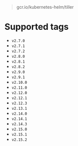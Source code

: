 > gcr.io/kubernetes-helm/tiller

# Supported tags
- `v2.7.0`
- `v2.7.1`
- `v2.7.2`
- `v2.8.0`
- `v2.8.1`
- `v2.8.2`
- `v2.9.0`
- `v2.9.1`
- `v2.10.0`
- `v2.11.0`
- `v2.12.0`
- `v2.12.1`
- `v2.12.3`
- `v2.13.1`
- `v2.14.0`
- `v2.14.1`
- `v2.14.3`
- `v2.15.0`
- `v2.15.1`
- `v2.15.2`